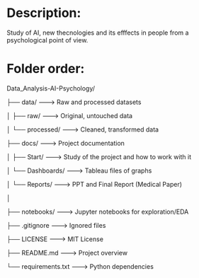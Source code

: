 # Description:
Study of AI, new thecnologies and its efffects in people from a psychological point of view.

# Folder order:
Data_Analysis-AI-Psychology/

├── data/ ---> Raw and processed datasets

│   ├── raw/ ---> Original, untouched data 

│   └── processed/ ---> Cleaned, transformed data


├── docs/ ---> Project documentation

│   ├── Start/ ---> Study of the project and how to work with it

│   └── Dashboards/ ---> Tableau files of graphs

│   └── Reports/ ---> PPT and Final Report (Medical Paper)

│

├── notebooks/ ---> Jupyter notebooks for exploration/EDA

├── .gitignore ---> Ignored files

├── LICENSE ---> MIT License

├── README.md ---> Project overview

└── requirements.txt ---> Python dependencies 
